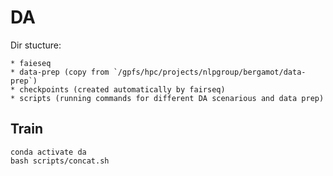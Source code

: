 # DA

Dir stucture:
```
* faieseq
* data-prep (copy from `/gpfs/hpc/projects/nlpgroup/bergamot/data-prep`)
* checkpoints (created automatically by fairseq)
* scripts (running commands for different DA scenarious and data prep)
```

## Train 
```
conda activate da
bash scripts/concat.sh
```